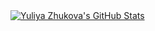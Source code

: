 <a href="https://github.com/yuliya-zhukova">
  <img align="center" src="https://github-readme-stats.vercel.app/api?username=yuliya-zhukova&show_icons=true&count_private=true&line_height=33&theme=buefy" alt="Yuliya Zhukova's GitHub Stats" />
</a>
